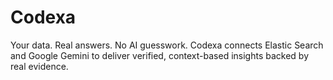 # Codexa
Your data. Real answers. No AI guesswork. Codexa connects Elastic Search and Google Gemini to deliver verified, context-based insights backed by real evidence.
